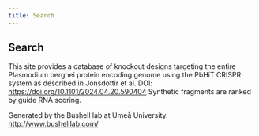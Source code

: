 ```yaml
---
title: Search
---
```


## Search

This site provides a database of knockout designs targeting the entire Plasmodium berghei protein encoding genome using the PbHiT CRISPR system as described in Jonsdottir et al. DOI: <https://doi.org/10.1101/2024.04.20.590404> Synthetic fragments are ranked by guide RNA scoring.

Generated by the Bushell lab at Umeå University. <http://www.bushelllab.com/>